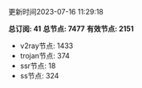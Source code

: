 更新时间2023-07-16 11:29:18

**总订阅: 41**
**总节点: 7477**
**有效节点: 2151**
- v2ray节点: 1433
- trojan节点: 374
- ssr节点: 18
- ss节点: 324
